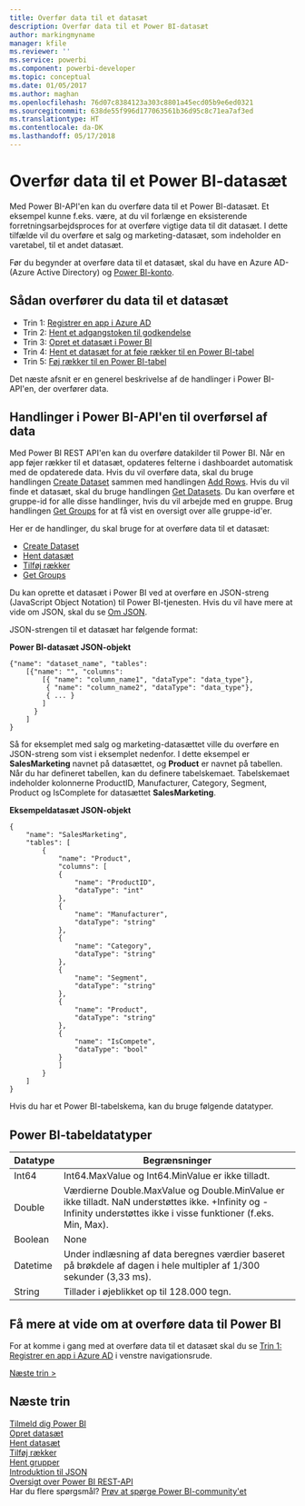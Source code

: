 ```yaml
---
title: Overfør data til et datasæt
description: Overfør data til et Power BI-datasæt
author: markingmyname
manager: kfile
ms.reviewer: ''
ms.service: powerbi
ms.component: powerbi-developer
ms.topic: conceptual
ms.date: 01/05/2017
ms.author: maghan
ms.openlocfilehash: 76d07c8384123a303c8801a45ecd05b9e6ed0321
ms.sourcegitcommit: 638de55f996d177063561b36d95c8c71ea7af3ed
ms.translationtype: HT
ms.contentlocale: da-DK
ms.lasthandoff: 05/17/2018
---
```

# <a name="push-data-into-a-power-bi-dataset"></a>Overfør data til et Power BI-datasæt
Med Power BI-API'en kan du overføre data til et Power BI-datasæt. Et eksempel kunne f.eks. være, at du vil forlænge en eksisterende forretningsarbejdsproces for at overføre vigtige data til dit datasæt. I dette tilfælde vil du overføre et salg og marketing-datasæt, som indeholder en varetabel, til et andet datasæt.

Før du begynder at overføre data til et datasæt, skal du have en Azure AD- (Azure Active Directory) og [Power BI-konto](create-an-azure-active-directory-tenant.md).

## <a name="steps-to-push-data-into-a-dataset"></a>Sådan overfører du data til et datasæt
* Trin 1: [Registrer en app i Azure AD](walkthrough-push-data-register-app-with-azure-ad.md)
* Trin 2: [Hent et adgangstoken til godkendelse](walkthrough-push-data-get-token.md)
* Trin 3: [Opret et datasæt i Power BI](walkthrough-push-data-create-dataset.md)
* Trin 4: [Hent et datasæt for at føje rækker til en Power BI-tabel](walkthrough-push-data-get-datasets.md)
* Trin 5: [Føj rækker til en Power BI-tabel](walkthrough-push-data-add-rows.md)

Det næste afsnit er en generel beskrivelse af de handlinger i Power BI-API'en, der overfører data.

## <a name="power-bi-api-operations-to-push-data"></a>Handlinger i Power BI-API'en til overførsel af data
Med Power BI REST API'en kan du overføre datakilder til Power BI. Når en app føjer rækker til et datasæt, opdateres felterne i dashboardet automatisk med de opdaterede data. Hvis du vil overføre data, skal du bruge handlingen [Create Dataset](https://msdn.microsoft.com/library/mt203562.aspx) sammen med handlingen [Add Rows](https://msdn.microsoft.com/library/mt203561.aspx). Hvis du vil finde et datasæt, skal du bruge handlingen [Get Datasets](https://msdn.microsoft.com/library/mt203567.aspx). Du kan overføre et gruppe-id for alle disse handlinger, hvis du vil arbejde med en gruppe. Brug handlingen [Get Groups](https://msdn.microsoft.com/library/mt243842.aspx) for at få vist en oversigt over alle gruppe-id'er.

Her er de handlinger, du skal bruge for at overføre data til et datasæt:

* [Create Dataset](https://msdn.microsoft.com/library/mt203562.aspx)
* [Hent datasæt](https://msdn.microsoft.com/library/mt203567.aspx)
* [Tilføj rækker](https://msdn.microsoft.com/library/mt203561.aspx)
* [Get Groups](https://msdn.microsoft.com/library/mt243842.aspx)

Du kan oprette et datasæt i Power BI ved at overføre en JSON-streng (JavaScript Object Notation) til Power BI-tjenesten. Hvis du vil have mere at vide om JSON, skal du se [Om JSON](http://json.org/).

JSON-strengen til et datasæt har følgende format:

**Power BI-datasæt JSON-objekt**

    {"name": "dataset_name", "tables":
        [{"name": "", "columns":
            [{ "name": "column_name1", "dataType": "data_type"},
             { "name": "column_name2", "dataType": "data_type"},
             { ... }
            ]
          }
        ]
    }

Så for eksemplet med salg og marketing-datasættet ville du overføre en JSON-streng som vist i eksemplet nedenfor. I dette eksempel er **SalesMarketing** navnet på datasættet, og **Product** er navnet på tabellen. Når du har defineret tabellen, kan du definere tabelskemaet. Tabelskemaet indeholder kolonnerne ProductID, Manufacturer, Category, Segment, Product og IsComplete for datasættet **SalesMarketing**.

**Eksempeldatasæt JSON-objekt**

    {
        "name": "SalesMarketing",
        "tables": [
            {
                "name": "Product",
                "columns": [
                {
                    "name": "ProductID",
                    "dataType": "int"
                },
                {
                    "name": "Manufacturer",
                    "dataType": "string"
                },
                {
                    "name": "Category",
                    "dataType": "string"
                },
                {
                    "name": "Segment",
                    "dataType": "string"
                },
                {
                    "name": "Product",
                    "dataType": "string"
                },
                {
                    "name": "IsCompete",
                    "dataType": "bool"
                }
                ]
            }
        ]
    }

Hvis du har et Power BI-tabelskema, kan du bruge følgende datatyper.

## <a name="power-bi-table-data-types"></a>Power BI-tabeldatatyper
| **Datatype** | **Begrænsninger** |
| --- | --- |
| Int64 |Int64.MaxValue og Int64.MinValue er ikke tilladt. |
| Double |Værdierne Double.MaxValue og Double.MinValue er ikke tilladt. NaN understøttes ikke. +Infinity og -Infinity understøttes ikke i visse funktioner (f.eks. Min, Max). |
| Boolean |None |
| Datetime |Under indlæsning af data beregnes værdier baseret på brøkdele af dagen i hele multipler af 1/300 sekunder (3,33 ms). |
| String |Tillader i øjeblikket op til 128.000 tegn. |

## <a name="learn-more-about-pushing-data-into-power-bi"></a>Få mere at vide om at overføre data til Power BI
For at komme i gang med at overføre data til et datasæt skal du se [Trin 1: Registrer en app i Azure AD](walkthrough-push-data-register-app-with-azure-ad.md) i venstre navigationsrude.

[Næste trin >](walkthrough-push-data-register-app-with-azure-ad.md)

## <a name="next-steps"></a>Næste trin
[Tilmeld dig Power BI](create-an-azure-active-directory-tenant.md)  
[Opret datasæt](https://msdn.microsoft.com/library/mt203562.aspx)  
[Hent datasæt](https://msdn.microsoft.com/library/mt203567.aspx)  
[Tilføj rækker](https://msdn.microsoft.com/library/mt203561.aspx)  
[Hent grupper](https://msdn.microsoft.com/library/mt243842.aspx)  
[Introduktion til JSON](http://json.org/)  
[Oversigt over Power BI REST-API](overview-of-power-bi-rest-api.md)  
Har du flere spørgsmål? [Prøv at spørge Power BI-community'et](http://community.powerbi.com/)

